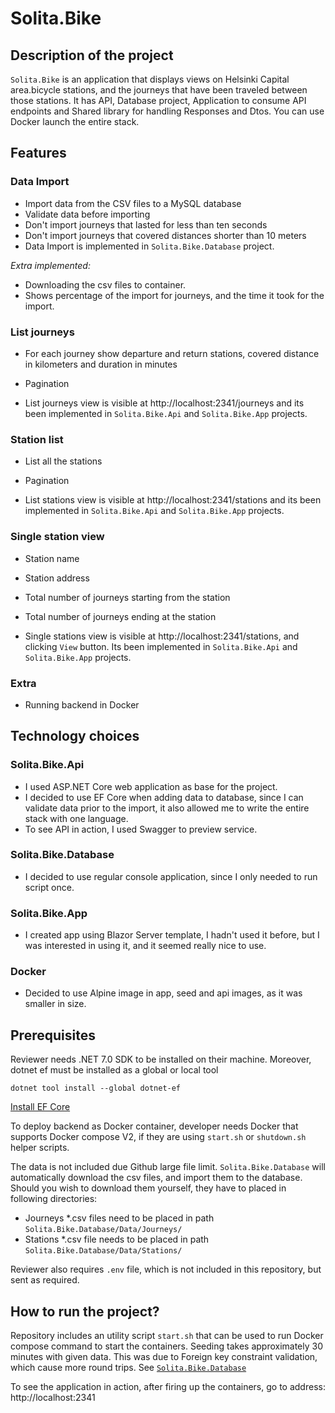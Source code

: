 # Solita.Bike
## Description of the project
`Solita.Bike` is an application that displays views on Helsinki Capital area.bicycle stations, and the journeys that have been traveled between those stations. 
It has API, Database project, Application to consume API endpoints and Shared library for handling Responses and Dtos. You can use Docker launch the entire stack.

## Features

### Data Import
- Import data from the CSV files to a MySQL database
- Validate data before importing
- Don't import journeys that lasted for less than ten seconds
- Don't import journeys that covered distances shorter than 10 meters
- Data Import is implemented in `Solita.Bike.Database` project.

*Extra implemented:*
- Downloading the csv files to container.
- Shows percentage of the import for journeys, and the time it took for the import.

### List journeys
- For each journey show departure and return stations, covered distance in kilometers and duration in minutes
- Pagination

- List journeys view is visible at http://localhost:2341/journeys and its been implemented in `Solita.Bike.Api` and `Solita.Bike.App` projects.

### Station list
- List all the stations
- Pagination

- List stations view is visible at http://localhost:2341/stations and its been implemented in `Solita.Bike.Api` and `Solita.Bike.App` projects.

### Single station view
- Station name
- Station address
- Total number of journeys starting from the station
- Total number of journeys ending at the station

- Single stations view is visible at http://localhost:2341/stations, and clicking `View` button. Its been implemented in `Solita.Bike.Api` and `Solita.Bike.App` projects.

### Extra
- Running backend in Docker

## Technology choices
### Solita.Bike.Api
- I used ASP.NET Core web application as base for the project. 
- I decided to use EF Core when adding data to database, since I can validate data prior to the import, it also allowed me to write the entire stack with one language.
- To see API in action, I used Swagger to preview service.

### Solita.Bike.Database
- I decided to use regular console application, since I only needed to run script once. 

### Solita.Bike.App
- I created app using Blazor Server template, I hadn't used it before, but I was interested in using it, and it seemed really nice to use.

### Docker
- Decided to use Alpine image in app, seed and api images, as it was smaller in size.

## Prerequisites
Reviewer needs .NET 7.0 SDK to be installed on their machine. Moreover, dotnet ef must be installed as a global or local tool

    dotnet tool install --global dotnet-ef
[Install EF Core](https://learn.microsoft.com/en-us/ef/core/get-started/overview/install)

To deploy backend as Docker container, developer needs Docker that supports Docker compose V2, if they are using `start.sh` or `shutdown.sh`
helper scripts.

The data is not included due Github large file limit. `Solita.Bike.Database` will automatically download the csv files, and import them to the database.
Should you wish to download them yourself, they have to placed in following directories:
- Journeys *.csv files need to be placed in path `Solita.Bike.Database/Data/Journeys/`
- Stations *.csv file needs to be placed in path `Solita.Bike.Database/Data/Stations/`

Reviewer also requires `.env` file, which is not included in this repository, but sent as required.

## How to run the project?
Repository includes an utility script `start.sh` that can be used to run Docker compose command to start the containers.
Seeding takes approximately 30 minutes with given data. This was due to Foreign key constraint validation, which
cause more round trips. See [`Solita.Bike.Database`](Solita.Bike.Database/Program.cs)

To see the application in action, after firing up the containers, go to address: http://localhost:2341

